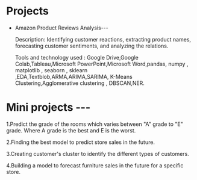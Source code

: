 # Projects

* Amazon Product Reviews Analysis---

  Description: Identifying customer reactions, extracting product names, forecasting customer sentiments, and analyzing the relations.
  
  Tools and technology used : Google Drive,Google Colab,Tableau,Microsoft PowerPoint,Microsoft Word,pandas, numpy , matplotlib , seaborn , sklearn          
  ,EDA,Textblob,ARMA,ARIMA,SARIMA, K-Means Clustering,Agglomerative clustering , DBSCAN,NER.


# Mini projects ---

  1.Predict the grade of the rooms which varies between "A" grade to "E" grade. Where A grade is the best and E is the worst.
  
  2.Finding the best model to predict store sales in the future.
  
  3.Creating customer's cluster to identify the different types of customers.
  
  4.Building a model to forecast furniture sales in the future for a specific store.
